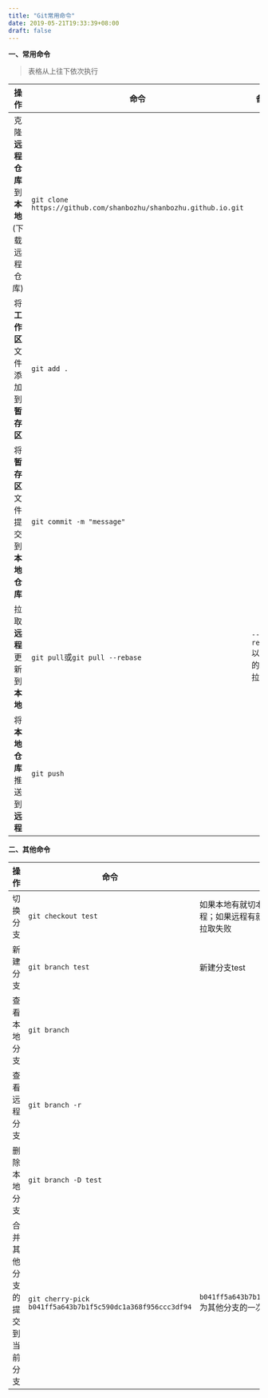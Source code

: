 ```yaml
---
title: "Git常用命令"
date: 2019-05-21T19:33:39+08:00
draft: false
---
```


**一、常用命令**

> 表格从上往下依次执行

|操作|命令|备注|
|:---:|---|---|
|克隆**远程仓库**到**本地**(下载远程仓库)|`git clone https://github.com/shanbozhu/shanbozhu.github.io.git`||
|将**工作区**文件添加到**暂存区**|`git add .`||
|将**暂存区**文件提交到**本地仓库**|`git commit -m "message"`||
|拉取**远程**更新到**本地**|`git pull`或`git pull --rebase`|`--rebase`以变基的形式拉取|
|将**本地仓库**推送到**远程**|`git push`||

**二、其他命令**

|操作|命令|备注|
|---|---|---|
|切换分支|`git checkout test`|如果本地有就切本地，如果本地没有则拉取远程；如果远程有就拉取远程，如果远程没有则拉取失败||
|新建分支|`git branch test`|新建分支test|
|查看本地分支|`git branch`||
|查看远程分支|`git branch -r`||
|删除本地分支|`git branch -D test`||
|合并其他分支的提交到当前分支|`git cherry-pick b041ff5a643b7b1f5c590dc1a368f956ccc3df94`| `b041ff5a643b7b1f5c590dc1a368f956ccc3df94` 为其他分支的一次提交的commit id|